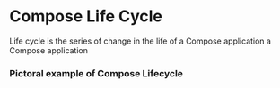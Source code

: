 # Compose Life Cycle
Life cycle is the series of change in the life of a Compose application
a Compose application 

### Pictoral example of Compose Lifecycle